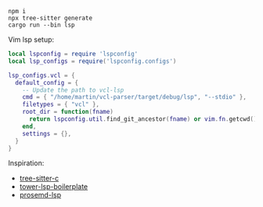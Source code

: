 ```
npm i
npx tree-sitter generate
cargo run --bin lsp
```

Vim lsp setup:

```lua
local lspconfig = require 'lspconfig'
local lsp_configs = require('lspconfig.configs')

lsp_configs.vcl = {
  default_config = {
    -- Update the path to vcl-lsp
    cmd = { "/home/martin/vcl-parser/target/debug/lsp", "--stdio" },
    filetypes = { "vcl" },
    root_dir = function(fname)
      return lspconfig.util.find_git_ancestor(fname) or vim.fn.getcwd()
    end,
    settings = {},
  }
}

```

Inspiration:

- [tree-sitter-c](https://github.com/tree-sitter/tree-sitter-c/blob/master/grammar.js)
- [tower-lsp-boilerplate](https://github.com/IWANABETHATGUY/tower-lsp-boilerplate)
- [prosemd-lsp](https://github.com/kitten/prosemd-lsp)
